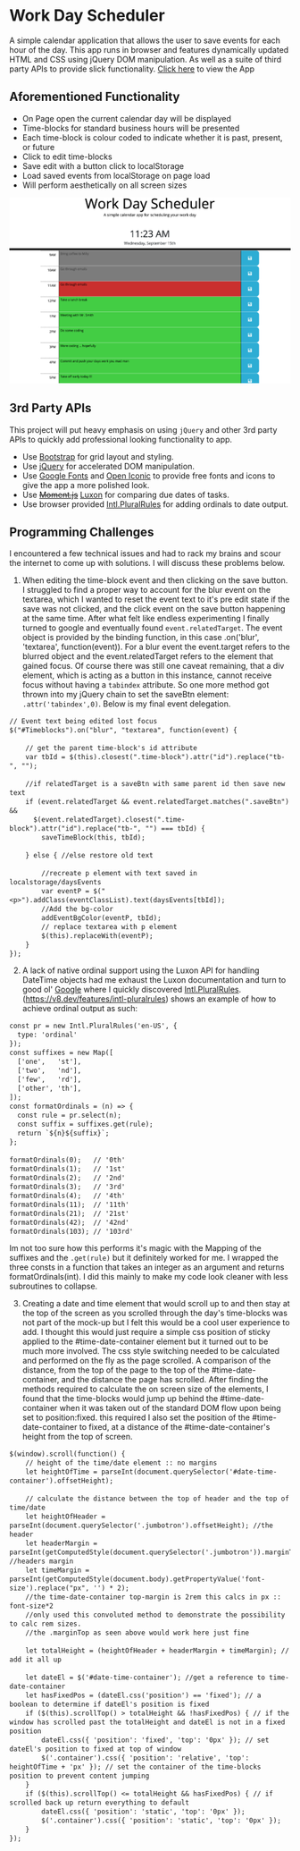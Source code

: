# Work Day Scheduler

A simple calendar application that allows the user to save events for each hour of the day. This app runs in browser and features dynamically updated HTML and CSS using jQuery DOM manipulation. As well as a suite of third party APIs to provide slick functionality. [Click here](https://qcent.github.io/day-calendar/) to view the App

## Aforementioned Functionality
* On Page open the current calendar day will be displayed
* Time-blocks for standard business hours will be presented
* Each time-block is colour coded to indicate whether it is past, present, or future
* Click to edit time-blocks
* Save edit with a button click to localStorage
* Load saved events from localStorage on page load
* Will perform aesthetically on all screen sizes

![The calendar app, looking good!](./assets/images/app-screenshot.png)

## 3rd Party APIs

This project will put heavy emphasis on using `jQuery` and other 3rd party APIs to quickly add professional looking functionality to app.

* Use [Bootstrap](https://getbootstrap.com/) for grid layout and styling.
* Use [jQuery](https://jquery.com/) for accelerated DOM manipulation.
* Use [Google Fonts](https://fonts.google.com/) and [Open Iconic](https://useiconic.com/open) to provide free fonts and icons to give the app a more polished look.
* Use ~~[Moment.js](https://momentjs.com/)~~ [Luxon](https://moment.github.io/luxon/#/?id=luxon) for comparing due dates of tasks.
* Use browser provided [Intl.PluralRules](https://developer.mozilla.org/en-US/docs/Web/JavaScript/Reference/Global_Objects/Intl/PluralRules) for adding ordinals to date output.

## Programming Challenges

I encountered a few technical issues and had to rack my brains and scour the internet to come up with solutions.  I will discuss these problems below.

1. When editing the time-block event and then clicking on the save button. I struggled to find a proper way to account for the blur event on the textarea, which I wanted to reset the event text to it's pre edit state if the save was not clicked, and the click event on the save button happening at the same time. After what felt like endless experimenting I finally turned to google and eventually found `event.relatedTarget`. The event object is provided by the binding function, in this case .on('blur', 'textarea', function(event)). For a blur event the event.target refers to the blurred object and the event.relatedTarget refers to the element that gained focus. Of course there was still one caveat remaining, that a div element, which is acting as a button in this instance, cannot receive focus without having a `tabindex` attribute. So one more method got thrown into my jQuery chain to set the saveBtn element: `.attr('tabindex',0)`. Below is my final event delegation. 
```
// Event text being edited lost focus
$("#Timeblocks").on("blur", "textarea", function(event) {

    // get the parent time-block's id attribute 
    var tbId = $(this).closest(".time-block").attr("id").replace("tb-", "");

    //if relatedTarget is a saveBtn with same parent id then save new text 
    if (event.relatedTarget && event.relatedTarget.matches(".saveBtn") &&
      $(event.relatedTarget).closest(".time-block").attr("id").replace("tb-", "") === tbId) {
        saveTimeBlock(this, tbId);
        
    } else { //else restore old text

        //recreate p element with text saved in localstorage/daysEvents
        var eventP = $("<p>").addClass(eventClassList).text(daysEvents[tbId]);
        //Add the bg-color
        addEventBgColor(eventP, tbId);
        // replace textarea with p element
        $(this).replaceWith(eventP);
    }
});

```

2. A lack of native ordinal support using the Luxon API for handling DateTime objects had me exhaust the Luxon documentation and turn to good ol' [Google](https://google.ca/) where I quickly discovered [Intl.PluralRules](https://developer.mozilla.org/en-US/docs/Web/JavaScript/Reference/Global_Objects/Intl/PluralRules). (https://v8.dev/features/intl-pluralrules) shows an example of how to achieve ordinal output as such:
```
const pr = new Intl.PluralRules('en-US', {
  type: 'ordinal'
});
const suffixes = new Map([
  ['one',   'st'],
  ['two',   'nd'],
  ['few',   'rd'],
  ['other', 'th'],
]);
const formatOrdinals = (n) => {
  const rule = pr.select(n);
  const suffix = suffixes.get(rule);
  return `${n}${suffix}`;
};

formatOrdinals(0);   // '0th'
formatOrdinals(1);   // '1st'
formatOrdinals(2);   // '2nd'
formatOrdinals(3);   // '3rd'
formatOrdinals(4);   // '4th'
formatOrdinals(11);  // '11th'
formatOrdinals(21);  // '21st'
formatOrdinals(42);  // '42nd'
formatOrdinals(103); // '103rd'

```
Im not too sure how this performs it's magic with the Mapping of the suffixes and the `.get(rule)` but it definitely worked for me. I wrapped the three consts in a function that takes an integer as an argument and returns formatOrdinals(int). I did this mainly to make my code look cleaner with less subroutines to collapse.

3. Creating a date and time element that would scroll up to and then stay at the top of the screen as you scrolled through the day's time-blocks was not part of the mock-up but I felt this would be a cool user experience to add. I thought this would just require a simple css position of sticky applied to the #time-date-container  element but it turned out to be much more involved. The css style switching needed to be calculated and performed on the fly as the page scrolled. A comparison of the distance, from the top of the page to the top of the #time-date-container,  and the distance the page has scrolled. After finding the methods required to calculate the on screen size of the elements, I found that the time-blocks would jump up behind the #time-date-container when it was taken out of the standard DOM flow upon being set to position:fixed. this required I also set the position of the #time-date-container to fixed, at a distance of the #time-date-container's height from the top of screen.
```
$(window).scroll(function() {
    // height of the time/date element :: no margins
    let heightOfTime = parseInt(document.querySelector('#date-time-container').offsetHeight);

    // calculate the distance between the top of header and the top of time/date
    let heightOfHeader = parseInt(document.querySelector('.jumbotron').offsetHeight); //the header
    let headerMargin = parseInt(getComputedStyle(document.querySelector('.jumbotron')).marginTop); //headers margin
    let timeMargin = parseInt(getComputedStyle(document.body).getPropertyValue('font-size').replace("px", '') * 2); 
    //the time-date-container top-margin is 2rem this calcs in px :: font-size*2
    //only used this convoluted method to demonstrate the possibility to calc rem sizes.
    //the .marginTop as seen above would work here just fine
    
    let totalHeight = (heightOfHeader + headerMargin + timeMargin); // add it all up

    let dateEl = $('#date-time-container'); //get a reference to time-date-container
    let hasFixedPos = (dateEl.css('position') == 'fixed'); // a boolean to determine if dateEl's position is fixed
    if ($(this).scrollTop() > totalHeight && !hasFixedPos) { // if the window has scrolled past the totalHeight and dateEl is not in a fixed position  
        dateEl.css({ 'position': 'fixed', 'top': '0px' }); // set dateEl's position to fixed at top of window
        $('.container').css({ 'position': 'relative', 'top': heightOfTime + 'px' }); // set the container of the time-blocks position to prevent content jumping
    }
    if ($(this).scrollTop() <= totalHeight && hasFixedPos) { // if scrolled back up return everything to default
        dateEl.css({ 'position': 'static', 'top': '0px' });
        $('.container').css({ 'position': 'static', 'top': '0px' });
    }
});

```
